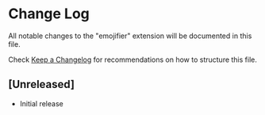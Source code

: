 # Change Log

All notable changes to the "emojifier" extension will be documented in this file.

Check [Keep a Changelog](http://keepachangelog.com/) for recommendations on how to structure this file.

## [Unreleased]

- Initial release